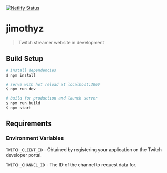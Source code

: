 [![Netlify Status](https://api.netlify.com/api/v1/badges/b7743955-4882-4b29-b9c4-61edaffd64e7/deploy-status)](https://app.netlify.com/sites/jimothyz/deploys)
# jimothyz

> Twitch streamer website in development

## Build Setup

``` bash
# install dependencies
$ npm install

# serve with hot reload at localhost:3000
$ npm run dev

# build for production and launch server
$ npm run build
$ npm start
```

## Requirements
### Environment Variables
`TWITCH_CLIENT_ID` - Obtained by registering your application on the Twitch developer portal.

`TWITCH_CHANNEL_ID` - The ID of the channel to request data for.
